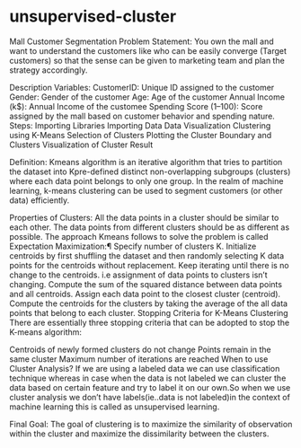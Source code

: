 # unsupervised-cluster
Mall Customer Segmentation
Problem Statement:
You own the mall and want to understand the customers like who can be easily converge (Target customers) so that the sense can be given to marketing team and plan the strategy accordingly.

Description Variables:
CustomerID: Unique ID assigned to the customer
Gender: Gender of the customer
Age: Age of the customer
Annual Income (k$): Annual Income of the customee
Spending Score (1–100): Score assigned by the mall based on customer behavior and spending nature.
Steps:
Importing Libraries
Importing Data
Data Visualization
Clustering using K-Means
Selection of Clusters
Plotting the Cluster Boundary and Clusters
Visualization of Cluster Result

Definition:
Kmeans algorithm is an iterative algorithm that tries to partition the dataset into Kpre-defined distinct non-overlapping subgroups (clusters) where each data point belongs to only one group. In the realm of machine learning, k-means clustering can be used to segment customers (or other data) efficiently.

Properties of Clusters:
All the data points in a cluster should be similar to each other.
The data points from different clusters should be as different as possible.
The approach Kmeans follows to solve the problem is called Expectation Maximization:¶
Specify number of clusters K.
Initialize centroids by first shuffling the dataset and then randomly selecting K data points for the centroids without replacement.
Keep iterating until there is no change to the centroids. i.e assignment of data points to clusters isn’t changing.
Compute the sum of the squared distance between data points and all centroids.
Assign each data point to the closest cluster (centroid).
Compute the centroids for the clusters by taking the average of the all data points that belong to each cluster.
Stopping Criteria for K-Means Clustering
There are essentially three stopping criteria that can be adopted to stop the K-means algorithm:

Centroids of newly formed clusters do not change
Points remain in the same cluster
Maximum number of iterations are reached
When to use Cluster Analysis?
If we are using a labeled data we can use classification technique whereas in case when the data is not labeled we can cluster the data based on certain feature and try to label it on our own.So when we use cluster analysis we don’t have labels(ie..data is not labeled)in the context of machine learning this is called as unsupervised learning.

Final Goal:
The goal of clustering is to maximize the similarity of observation within the cluster and maximize the dissimilarity between the clusters.
